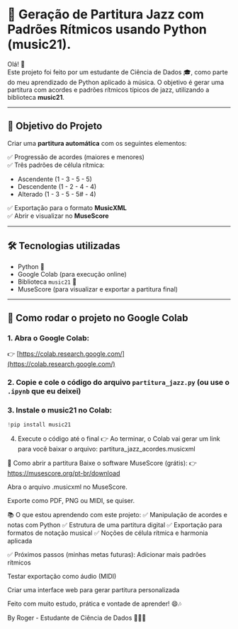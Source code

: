 # 🎵 Geração de Partitura Jazz com Padrões Rítmicos usando Python (music21).

Olá! 👋  
Este projeto foi feito por um estudante de Ciência de Dados 🎓, como parte do meu aprendizado de Python aplicado à música. O objetivo é gerar uma partitura com acordes e padrões rítmicos típicos de jazz, utilizando a biblioteca **music21**.

---

## 🎯 Objetivo do Projeto

Criar uma **partitura automática** com os seguintes elementos:

✅ Progressão de acordes (maiores e menores)  
✅ Três padrões de célula rítmica:
- Ascendente (1 - 3 - 5 - 5)
- Descendente (1 - 2 - 4 - 4)
- Alterado (1 - 3 - 5 - 5# - 4)

✅ Exportação para o formato **MusicXML**  
✅ Abrir e visualizar no **MuseScore**

---

## 🛠️ Tecnologias utilizadas

- Python 🐍
- Google Colab (para execução online)
- Biblioteca `music21` 🎼
- MuseScore (para visualizar e exportar a partitura final)

---

## 🚀 Como rodar o projeto no Google Colab

### 1. Abra o Google Colab:
👉 [https://colab.research.google.com/](https://colab.research.google.com/)

### 2. Copie e cole o código do arquivo `partitura_jazz.py` (ou use o `.ipynb` que eu deixei)

### 3. Instale o music21 no Colab:
```python
!pip install music21
```
4. Execute o código até o final
👉 Ao terminar, o Colab vai gerar um link para você baixar o arquivo:
partitura_jazz_acordes.musicxml

🎼 Como abrir a partitura
Baixe o software MuseScore (grátis):
👉 https://musescore.org/pt-br/download

Abra o arquivo .musicxml no MuseScore.

Exporte como PDF, PNG ou MIDI, se quiser.

📚 O que estou aprendendo com este projeto:
✅ Manipulação de acordes e notas com Python
✅ Estrutura de uma partitura digital
✅ Exportação para formatos de notação musical
✅ Noções de célula rítmica e harmonia aplicada

✅ Próximos passos (minhas metas futuras):
Adicionar mais padrões rítmicos

Testar exportação como áudio (MIDI)

Criar uma interface web para gerar partitura personalizada

Feito com muito estudo, prática e vontade de aprender! 😄🎶

By Roger - Estudante de Ciência de Dados 👨‍💻🎵
